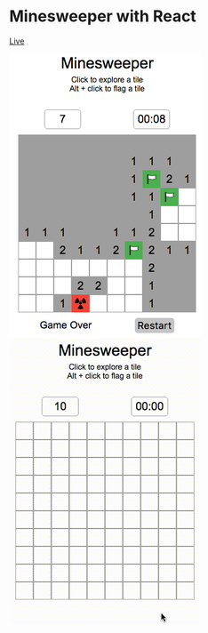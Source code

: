 # Minesweeper with React

[Live](http://reedwilliams24.github.io/Minesweeper)

<div>
  <img src="https://raw.githubusercontent.com/reedwilliams24/Minesweeper/master/docs/screenshot.png" width='344' height='512'>
  <img src="https://raw.githubusercontent.com/reedwilliams24/minesweeper/master/docs/minesweeper.gif" width='344' height='512'>
</div>
